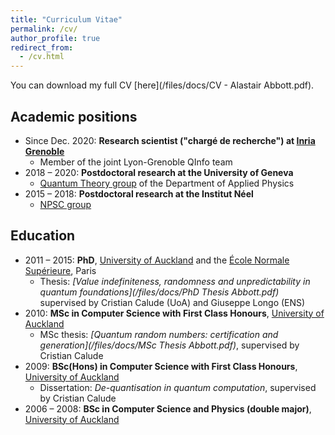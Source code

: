 ```yaml
---
title: "Curriculum Vitae"
permalink: /cv/
author_profile: true
redirect_from:
  - /cv.html
---
```


You can download my full CV [here](/files/docs/CV - Alastair Abbott.pdf).

## Academic positions

- Since Dec. 2020: **Research scientist ("chargé de recherche") at [Inria Grenoble](https://www.inria.fr/en/centre-inria-grenoble-rhone-alpes)**
	- Member of the joint Lyon-Grenoble QInfo team
- 2018 – 2020: **Postdoctoral research at the University of Geneva**
	- [Quantum Theory group](https://www.unige.ch/gap/qic/theory/) of the Department of Applied Physics
- 2015 – 2018: **Postdoctoral research at the Institut Néel**
	- [NPSC group](https://neel.cnrs.fr/equipes-poles-et-services/nanophysique-et-semiconducteurs-npsc)

## Education

- 2011 – 2015: **PhD**, [University of Auckland](https://www.auckland.ac.nz/) and the [École Normale Supérieure](https://www.ens.psl.eu/), Paris
	- Thesis: *[Value indefiniteness, randomness and unpredictability in quantum foundations](/files/docs/PhD Thesis Abbott.pdf)* supervised by Cristian Calude (UoA) and Giuseppe Longo (ENS)
- 2010: **MSc in Computer Science with First Class Honours**, [University of Auckland](https://www.auckland.ac.nz/)
	- MSc thesis: *[Quantum random numbers: certification and generation](/files/docs/MSc Thesis Abbott.pdf)*, supervised by Cristian Calude
- 2009: **BSc(Hons) in Computer Science with First Class Honours**, [University of Auckland](https://www.auckland.ac.nz/)
	- Dissertation: *De-quantisation in quantum computation*, supervised by Cristian Calude
- 2006 – 2008: **BSc in Computer Science and Physics (double major)**, [University of Auckland](https://www.auckland.ac.nz/)

<!-- ## Grants

- "Causally Indefinite Quantum Protocols: From Complexity to Applications"
	- Initiatives de Recherche à Grenoble Alpes (IRGA), 19k€ - P.I. (2021 – 2022)
- "Randomness and Irreversibility in Physics"
	- Marie Curie Actions IRSES (International Research Staff Exchange Scheme), $128k NZD - member (2011 – 2015)

## Awards

- University of Auckland Doctoral Scholarship, 2011 – 2015
- University of Auckland Masters Scholarship, 2010
- Montgomery Memorial Prize in Logic for best Honours-year dissertation, 2009
- New Zealand Computer Society Cup and Shield for best student in computer science, 2009
- J. C. Butcher Prize in Theoretical Computer Science, 2008

## Service
 -->

